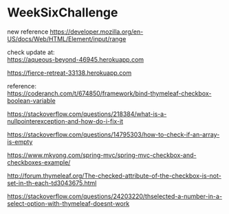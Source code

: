 # WeekSixChallenge

new reference https://developer.mozilla.org/en-US/docs/Web/HTML/Element/input/range


check update at:   
https://aqueous-beyond-46945.herokuapp.com


https://fierce-retreat-33138.herokuapp.com


reference:    
https://coderanch.com/t/674850/framework/bind-thymeleaf-checkbox-boolean-variable

https://stackoverflow.com/questions/218384/what-is-a-nullpointerexception-and-how-do-i-fix-it

https://stackoverflow.com/questions/14795303/how-to-check-if-an-array-is-empty

https://www.mkyong.com/spring-mvc/spring-mvc-checkbox-and-checkboxes-example/

http://forum.thymeleaf.org/The-checked-attribute-of-the-checkbox-is-not-set-in-th-each-td3043675.html

https://stackoverflow.com/questions/24203220/thselected-a-number-in-a-select-option-with-thymeleaf-doesnt-work

